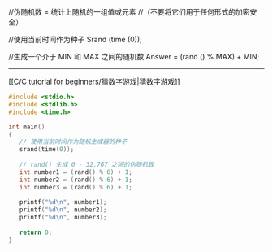 //伪随机数 = 统计上随机的一组值或元素
//（不要将它们用于任何形式的加密安全）

//使用当前时间作为种子
   Srand (time (0));
   
//生成一个介于 MIN 和 MAX 之间的随机数
   Answer = (rand () % MAX) + MIN;

---
[[C/C tutorial for beginners/猜数字游戏|猜数字游戏]]

```c
#include <stdio.h>
#include <stdlib.h>
#include <time.h>

int main()
{
   // 使用当前时间作为随机生成器的种子
   srand(time(0));
 
   // rand() 生成 0 - 32,767 之间的伪随机数
   int number1 = (rand() % 6) + 1;
   int number2 = (rand() % 6) + 1;
   int number3 = (rand() % 6) + 1;
 
   printf("%d\n", number1);
   printf("%d\n", number2);
   printf("%d\n", number3);
 
   return 0;
}
```